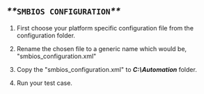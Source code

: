 ## _**_`SMBIOS CONFIGURATION`_**_

1. First choose your platform specific configuration file from the configuration folder.

2. Rename the chosen file to a generic name which would be, "smbios_configuration.xml"

3. Copy the "smbios_configuration.xml" to **_C:\Automation_** folder.

4. Run your test case.